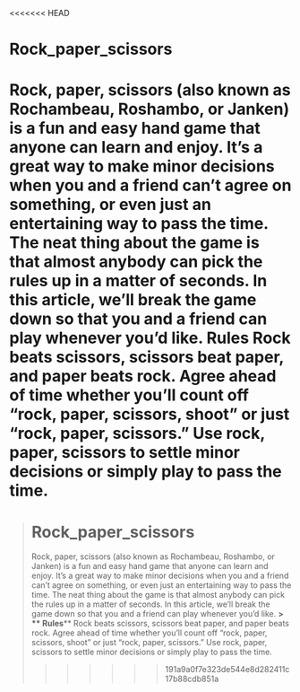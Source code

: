 <<<<<<< HEAD
# Rock_paper_scissors
Rock, paper, scissors (also known as Rochambeau, Roshambo, or Janken) is a fun and easy hand game that anyone can learn and enjoy. It’s a great way to make minor decisions when you and a friend can’t agree on something, or even just an entertaining way to pass the time. The neat thing about the game is that almost anybody can pick the rules up in a matter of seconds. In this article, we’ll break the game down so that you and a friend can play whenever you’d like.
 Rules
Rock beats scissors, scissors beat paper, and paper beats rock.
Agree ahead of time whether you’ll count off “rock, paper, scissors, shoot” or just “rock, paper, scissors.”
Use rock, paper, scissors to settle minor decisions or simply play to pass the time.
=======
> # Rock_paper_scissors
> Rock, paper, scissors (also known as Rochambeau, Roshambo, or Janken) is a fun and easy hand game that anyone can learn and enjoy. It’s a great way to make minor decisions when you and a friend can’t agree on something, or even just an entertaining way to pass the time. 
The neat thing about the game is that almost anybody can pick the rules up in a matter of seconds. In this article,
 we’ll break the game down so that you and a friend can play whenever you’d like.
**> ** Rules****
> Rock beats scissors, scissors beat paper, and paper beats rock.
> Agree ahead of time whether you’ll count off “rock, paper, scissors, shoot” or just “rock, paper, scissors.”
> Use rock, paper, scissors to settle minor decisions or simply play to pass the time.
> 
>>>>>>> 191a9a0f7e323de544e8d282411c17b88cdb851a
